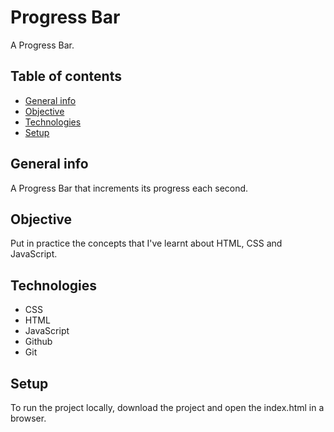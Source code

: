 # Progress Bar

A Progress Bar.

## Table of contents
- [General info](#general-info)
- [Objective](#objective)
- [Technologies](#technologies)
- [Setup](#setup)

## General info

A Progress Bar that increments its progress each second.

## Objective

Put in practice the concepts that I've learnt about HTML, CSS and JavaScript.

## Technologies

- CSS
- HTML
- JavaScript
- Github
- Git

## Setup

To run the project locally, download the project and open the index.html in a browser.

